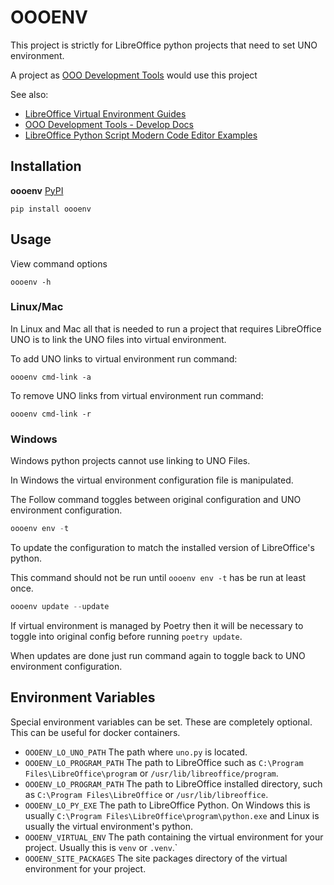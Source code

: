# OOOENV

This project is strictly for LibreOffice python projects that need to set UNO environment.

A project as [OOO Development Tools](https://python-ooo-dev-tools.readthedocs.io/en/latest/index.html) would use this project

See also:

- [LibreOffice Virtual Environment Guides](https://python-ooo-dev-tools.readthedocs.io/en/latest/guide/virtual_env/index.html)
- [OOO Development Tools - Develop Docs](https://python-ooo-dev-tools.readthedocs.io/en/latest/dev_docs/dev_notes.html)
- [LibreOffice Python Script Modern Code Editor Examples](https://github.com/Amourspirit/libreoffice-modern-code-editing-py)

## Installation

**oooenv** [PyPI](https://pypi.org/project/oooenv)

```shell
pip install oooenv
```

## Usage

View command options

```shell
oooenv -h
```

### Linux/Mac

In Linux and Mac all that is needed to run a project that requires LibreOffice UNO
is to link the UNO files into virtual environment.

To add UNO links to virtual environment run command:

```shell
oooenv cmd-link -a
```

To remove UNO links from virtual environment run command:

```shell
oooenv cmd-link -r
```

### Windows

Windows python projects cannot use linking to UNO Files.

In Windows the virtual environment configuration file is manipulated.

The Follow command toggles between original configuration and UNO environment configuration.

```powershell
oooenv env -t
```

To update the configuration to match the installed version of LibreOffice's python.

This command should not be run until `oooenv env -t` has be run at least once.

```powershell
oooenv update --update
```

If virtual environment is managed by Poetry then it will be necessary to toggle into original config before running `poetry update`.

When updates are done just run command again to toggle back to UNO environment configuration.

## Environment Variables

Special environment variables can be set. These are completely optional.
This can be useful for docker containers.

- `OOOENV_LO_UNO_PATH` The path where `uno.py` is located.
- `OOOENV_LO_PROGRAM_PATH` The path to LibreOffice such as `C:\Program Files\LibreOffice\program` or `/usr/lib/libreoffice/program`.
- `OOOENV_LO_PROGRAM_PATH` The path to LibreOffice installed directory, such as `C:\Program Files\LibreOffice` or `/usr/lib/libreoffice`.
- `OOOENV_LO_PY_EXE` The path to LibreOffice Python. On Windows this is usually `C:\Program Files\LibreOffice\program\python.exe` and Linux is usually the virtual environment's python.
- `OOOENV_VIRTUAL_ENV` The path containing the virtual environment for your project. Usually this is `venv` or `.venv`.`
- `OOOENV_SITE_PACKAGES` The site packages directory of the virtual environment for your project.
